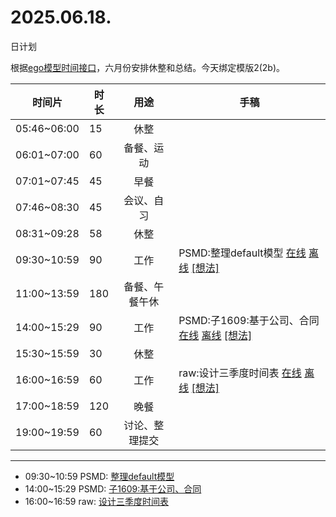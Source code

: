 # 2025.06.18.
日计划

根据[ego模型时间接口](https://gitee.com/hyg/blog/blob/master/timeflow.md)，六月份安排休整和总结。今天绑定模版2(2b)。

| 时间片 | 时长 | 用途 | 手稿 |
| --- | --- | :---: | --- |
| 05:46~06:00 | 15 | 休整 |  |
| 06:01~07:00 | 60 | 备餐、运动 |  |
| 07:01~07:45 | 45 | 早餐 |  |
| 07:46~08:30 | 45 | 会议、自习 |  |
| 08:31~09:28 | 58 | 休整 |  |
| 09:30~10:59 | 90 | 工作 | PSMD:整理default模型 [在线](http://simp.ly/p/WZ077p) [离线](../../draft/2025/20250618093000.md) <a href="mailto:huangyg@mars22.com?subject=关于2025.06.18.[PSMD:整理default模型]任务&body=日期: 20250618%0D%0A序号: 5%0D%0A手稿:../../draft/2025/20250618093000.md%0D%0A---请勿修改邮件主题及以上内容 从下一行开始写您的想法---%0D%0A">[想法]</a> |
| 11:00~13:59 | 180 | 备餐、午餐午休 |  |
| 14:00~15:29 | 90 | 工作 | PSMD:子1609:基于公司、合同 [在线](http://simp.ly/p/lsBYG9) [离线](../../draft/2025/20250618140000.md) <a href="mailto:huangyg@mars22.com?subject=关于2025.06.18.[PSMD:子1609:基于公司、合同]任务&body=日期: 20250618%0D%0A序号: 7%0D%0A手稿:../../draft/2025/20250618140000.md%0D%0A---请勿修改邮件主题及以上内容 从下一行开始写您的想法---%0D%0A">[想法]</a> |
| 15:30~15:59 | 30 | 休整 |  |
| 16:00~16:59 | 60 | 工作 | raw:设计三季度时间表 [在线](http://simp.ly/p/MpcbHD) [离线](../../draft/2025/20250618160000.md) <a href="mailto:huangyg@mars22.com?subject=关于2025.06.18.[raw:设计三季度时间表]任务&body=日期: 20250618%0D%0A序号: 9%0D%0A手稿:../../draft/2025/20250618160000.md%0D%0A---请勿修改邮件主题及以上内容 从下一行开始写您的想法---%0D%0A">[想法]</a> |
| 17:00~18:59 | 120 | 晚餐 |  |
| 19:00~19:59 | 60 | 讨论、整理提交 |  |

---

- 09:30~10:59	PSMD: [整理default模型](../../draft/2025/20250618.01.md)
- 14:00~15:29	PSMD: [子1609:基于公司、合同](../../draft/2025/20250618.02.md)
- 16:00~16:59	raw: [设计三季度时间表](../../draft/2025/20250618.03.md)
